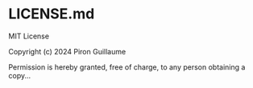# LICENSE.md
MIT License

Copyright (c) 2024 Piron Guillaume

Permission is hereby granted, free of charge, to any person obtaining a copy...
